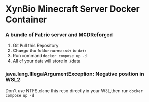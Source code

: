 # XynBio Minecraft Server Docker Container

### A bundle of Fabric server and MCDReforged

1. Git Pull this Repository
2. Change the folder name `init` to `data`
3. Run command `docker compose up -d`
4. All of your data will store in ./data

### java.lang.IllegalArgumentException: Negative position in WSL2:
Don't use NTFS,clone this repo directly in your WSL,then run `docker compose up -d` 
